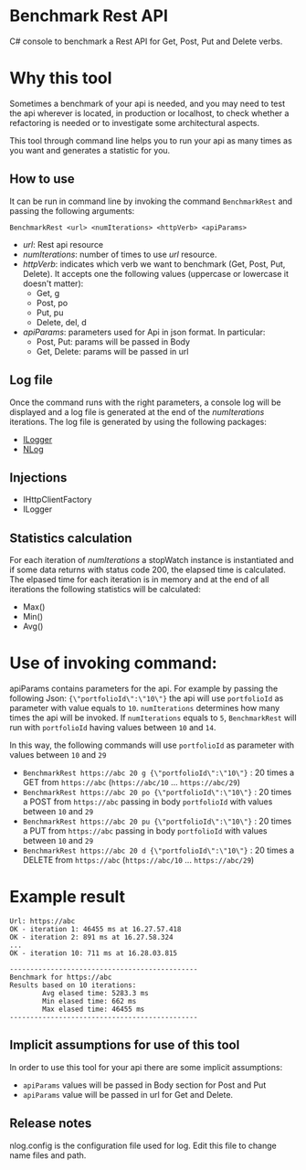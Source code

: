 # Benchmark Rest API
C# console to benchmark a Rest API for Get, Post, Put and Delete verbs.

# Why this tool
Sometimes a benchmark of your api is needed, and you may need to test the api wherever is located, in production or localhost, to check whether a refactoring is needed or to investigate some architectural aspects.

This tool through command line helps you to run your api as many times as you want and generates a statistic for you.

## How to use
It can be run in command line by invoking the command `BenchmarkRest` and passing the following arguments:

`BenchmarkRest <url> <numIterations> <httpVerb> <apiParams>`
- *url*: Rest api resource
- *numIterations*: number of times to use *url* resource.
- *httpVerb*: indicates which verb we want to benchmark (Get, Post, Put, Delete). It accepts one the following values (uppercase or lowercase it doesn't matter):
  - Get, g
  - Post, po 
  - Put, pu
  - Delete, del, d
- *apiParams*: parameters used for Api in json format. In particular:
  - Post, Put: params will be passed in Body
  - Get, Delete: params will be passed in url

## Log file
Once the command runs with the right parameters, a console log will be displayed and a log file is generated at the end of the *numIterations* iterations. 
The log file is generated by using the following packages:
- [ILogger](https://docs.microsoft.com/en-us/dotnet/api/microsoft.extensions.logging.ilogger?view=dotnet-plat-ext-6.0) 
- [NLog](https://github.com/NLog/NLog)

## Injections
- IHttpClientFactory 
- ILogger

## Statistics calculation
For each iteration of *numIterations* a stopWatch instance is instantiated and if some data returns with status code 200, the elapsed time is calculated.
The elpased time for each iteration is in memory and at the end of all iterations the following statistics will be calculated:
- Max()
- Min() 
- Avg()

# Use of invoking command:
apiParams contains parameters for the api. For example by passing the following Json:
`{\"portfolioId\":\"10\"}`
the api will use `portfolioId` as parameter with value equals to `10`.
`numIterations` determines how many times the api will be invoked. If `numIterations` equals to `5`, `BenchmarkRest` will run with `portfolioId` having values between `10` and `14`.

In this way, the following commands will use `portfolioId` as parameter with values between `10` and `29`
- `BenchmarkRest https://abc 20 g {\"portfolioId\":\"10\"}`  : 20 times a GET from `https://abc` (`https://abc/10` ... `https://abc/29`)
- `BenchmarkRest https://abc 20 po {\"portfolioId\":\"10\"}` : 20 times a POST from `https://abc` passing in body `portfolioId` with values between `10` and `29`
- `BenchmarkRest https://abc 20 pu {\"portfolioId\":\"10\"}` : 20 times a PUT from `https://abc` passing in body `portfolioId` with values between `10` and `29`
- `BenchmarkRest https://abc 20 d {\"portfolioId\":\"10\"}`  : 20 times a DELETE from `https://abc` (`https://abc/10` ... `https://abc/29`)

# Example result
```
Url: https://abc
OK - iteration 1: 46455 ms at 16.27.57.418
OK - iteration 2: 891 ms at 16.27.58.324
...
OK - iteration 10: 711 ms at 16.28.03.815

----------------------------------------------
Benchmark for https://abc
Results based on 10 iterations: 
        Avg elased time: 5283.3 ms
        Min elased time: 662 ms
        Max elased time: 46455 ms
----------------------------------------------
```
## Implicit assumptions for use of this tool
In order to use this tool for your api there are some implicit assumptions:
- `apiParams` values will be passed in Body section for Post and Put
- `apiParams` value will be passed in url for Get and Delete.


## Release notes
nlog.config is the configuration file used for log. Edit this file to change name files and path.
